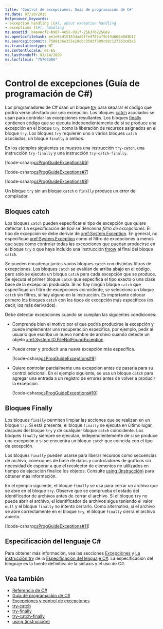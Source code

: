 ```yaml
---
title: 'Control de excepciones: Guía de programación de C#'
ms.date: 07/20/2015
helpviewer_keywords:
- exception handling [C#], about exception handling
- exceptions [C#], handling
ms.assetid: b4e4ecf2-b907-4e58-891f-2563762258e9
ms.openlocfilehash: ee1e5bd15183dad9ffe97824f9b194668e9d3b17
ms.sourcegitcommit: 7588136e355e10cbc2582f389c90c127363c02a5
ms.translationtype: HT
ms.contentlocale: es-ES
ms.lasthandoff: 03/14/2020
ms.locfileid: "75705306"
---
```

# <a name="exception-handling-c-programming-guide"></a>Control de excepciones (Guía de programación de C#)
Los programadores de C# usan un bloque [try](../../language-reference/keywords/try-catch.md) para separar el código que podría verse afectado por una excepción. Los bloques [catch](../../language-reference/keywords/try-catch.md) asociados se usan para controlar las excepciones resultantes. Los bloques [finally](../../language-reference/keywords/try-finally.md) contienen código que se ejecuta independientemente de si se produce una excepción en el bloque `try`, como la liberación de recursos asignados en el bloque `try`. Los bloques `try` requieren uno o varios bloques `catch` asociados, un bloque `finally` o ambos.  
  
 En los ejemplos siguientes se muestra una instrucción `try-catch`, una instrucción `try-finally` y una instrucción `try-catch-finally`.  
  
 [!code-csharp[csProgGuideExceptions#6](~/samples/snippets/csharp/VS_Snippets_VBCSharp/csProgGuideExceptions/CS/Exceptions.cs#6)]  
  
 [!code-csharp[csProgGuideExceptions#7](~/samples/snippets/csharp/VS_Snippets_VBCSharp/csProgGuideExceptions/CS/Exceptions.cs#7)]  
  
 [!code-csharp[csProgGuideExceptions#8](~/samples/snippets/csharp/VS_Snippets_VBCSharp/csProgGuideExceptions/CS/Exceptions.cs#8)]  
  
 Un bloque `try` sin un bloque `catch` o `finally` produce un error del compilador.  
  
## <a name="catch-blocks"></a>Bloques catch  
 Los bloques `catch` pueden especificar el tipo de excepción que quiere detectar. La especificación de tipo se denomina *filtro de excepciones*. El tipo de excepción se debe derivar de <xref:System.Exception>. En general, no especifique <xref:System.Exception> como el filtro de excepciones a menos que sepa cómo controlar todas las excepciones que puedan producirse en el bloque `try` o que haya incluido una instrucción [throw](../../language-reference/keywords/throw.md) al final del bloque `catch`.  
  
 Se pueden encadenar juntos varios bloques `catch` con distintos filtros de excepciones. Los bloques `catch` se evalúan de arriba abajo en el código, pero solo se ejecuta un bloque `catch` para cada excepción que se produce. Se ejecuta el primer bloque `catch` que especifica el tipo exacto o una clase base de la excepción producida. Si no hay ningún bloque `catch` que especifique un filtro de excepciones coincidente, se selecciona un bloque `catch` sin filtros, si hay alguno en la instrucción. Es importante colocar primero los bloques `catch` con los tipos de excepción más específicos (es decir, los más derivados).  
  
 Debe detectar excepciones cuando se cumplan las siguientes condiciones:  
  
- Comprende bien el motivo por el que podría producirse la excepción y puede implementar una recuperación específica, por ejemplo, pedir al usuario que escriba un nuevo nombre de archivo cuando detecte un objeto <xref:System.IO.FileNotFoundException>.  
  
- Puede crear y producir una nueva excepción más específica.  
  
     [!code-csharp[csProgGuideExceptions#9](~/samples/snippets/csharp/VS_Snippets_VBCSharp/csProgGuideExceptions/CS/Exceptions.cs#9)]  
  
- Quiere controlar parcialmente una excepción antes de pasarla para su control adicional. En el ejemplo siguiente, se usa un bloque `catch` para agregar una entrada a un registro de errores antes de volver a producir la excepción.  
  
     [!code-csharp[csProgGuideExceptions#10](~/samples/snippets/csharp/VS_Snippets_VBCSharp/csProgGuideExceptions/CS/Exceptions.cs#10)]  
  
## <a name="finally-blocks"></a>Bloques Finally  
 Los bloques `finally` permiten limpiar las acciones que se realizan en un bloque `try`. Si está presente, el bloque `finally` se ejecuta en último lugar, después del bloque `try` y de cualquier bloque `catch` coincidente. Los bloques `finally` siempre se ejecutan, independientemente de si se produce una excepción o si se encuentra un bloque `catch` que coincida con el tipo de excepción.  
  
 Los bloques `finally` pueden usarse para liberar recursos como secuencias de archivo, conexiones de base de datos y controladores de gráficos sin necesidad de esperar a que el recolector de elementos no utilizados en tiempo de ejecución finalice los objetos. Consulte [using (Instrucción)](../../language-reference/keywords/using-statement.md) para obtener más información.  
  
 En el ejemplo siguiente, el bloque `finally` se usa para cerrar un archivo que se abre en el bloque `try`. Observe que se comprueba el estado del identificador de archivos antes de cerrar el archivo. Si el bloque `try` no puede abrir el archivo, el identificador de archivos sigue teniendo el valor `null` y el bloque `finally` no intenta cerrarlo. Como alternativa, si el archivo se abre correctamente en el bloque `try`, el bloque `finally` cierra el archivo abierto.  
  
 [!code-csharp[csProgGuideExceptions#11](~/samples/snippets/csharp/VS_Snippets_VBCSharp/csProgGuideExceptions/CS/Exceptions.cs#11)]  
  
## <a name="c-language-specification"></a>Especificación del lenguaje C#  

Para obtener más información, vea las secciones [Excepciones](~/_csharplang/spec/exceptions.md) y [La instrucción try](~/_csharplang/spec/statements.md#the-try-statement) de la [Especificación del lenguaje C#](/dotnet/csharp/language-reference/language-specification/introduction). La especificación del lenguaje es la fuente definitiva de la sintaxis y el uso de C#.
  
## <a name="see-also"></a>Vea también

- [Referencia de C#](../../language-reference/index.md)
- [Guía de programación de C#](../index.md)
- [Excepciones y control de excepciones](./index.md)
- [try-catch](../../language-reference/keywords/try-catch.md)
- [try-finally](../../language-reference/keywords/try-finally.md)
- [try-catch-finally](../../language-reference/keywords/try-catch-finally.md)
- [using (instrucción)](../../language-reference/keywords/using-statement.md)
